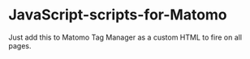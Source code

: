 # JavaScript-scripts-for-Matomo
Just add this to Matomo Tag Manager as a custom HTML to fire on all pages.
